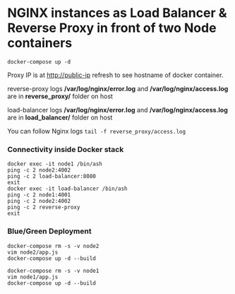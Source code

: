 # NGINX instances as Load Balancer & Reverse Proxy in front of two Node containers

`docker-compose up -d`

Proxy IP is at <http://public-ip> refresh to see hostname of docker container.

reverse-proxy logs
**/var/log/nginx/error.log** and **/var/log/nginx/access.log** are in **reverse_proxy/** folder on host

load-balancer logs
**/var/log/nginx/error.log** and **/var/log/nginx/access.log** are in **load_balancer/** folder on host

You can follow Nginx logs `tail -f reverse_proxy/access.log`

### Connectivity inside Docker stack

```shell
docker exec -it node1 /bin/ash
ping -c 2 node2:4002
ping -c 2 load-balancer:8080
exit
docker exec -it load-balancer /bin/ash
ping -c 2 node1:4001
ping -c 2 node2:4002
ping -c 2 reverse-proxy
exit
```

### Blue/Green Deployment

```shell
docker-compose rm -s -v node2
vim node2/app.js
docker-compose up -d --build

docker-compose rm -s -v node1
vim node1/app.js
docker-compose up -d --build
```
